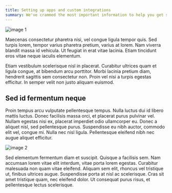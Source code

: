 ```yaml
---
title: Setting up apps and custom integrations
summary: We've crammed the most important information to help you get started with Ghost into this one post. It's your cheat-sheet to get started, and your shortcut to advanced features.
---
```

![image 1](/assets/built/imgs/photo-1621619856624-42fd193a0661.jpeg)

Maecenas consectetur pharetra nisi, vel congue ligula tempor quis. Sed turpis lorem, tempor varius pharetra pretium, varius at lorem. Nam viverra blandit massa id vehicula. Ut feugiat in erat vitae lacinia. Etiam tincidunt eros vitae neque iaculis elementum.

Etiam vestibulum scelerisque nisl in placerat. Curabitur ultrices quam et ligula congue, at bibendum arcu porttitor. Morbi lacinia pretium diam, hendrerit sagittis sem consectetur non. Proin vel nisi a turpis egestas efficitur. In semper velit non justo aliquam euismod.

## Sed id fermentum neque
Proin tempus arcu vulputate pellentesque tempus. Nulla luctus dui id libero mattis luctus. Donec facilisis massa orci, et placerat purus pulvinar vel. Nullam egestas nisi ex, placerat imperdiet odio ullamcorper eu. Donec a aliquet nisl, sed pellentesque purus. Suspendisse eu nibh auctor, commodo elit vel, congue mi. Nulla nec nisl ligula. Pellentesque eleifend nibh nec augue aliquet efficitur.

![image 2](/assets/built/imgs/photo-1607031542107-f6f46b5d54e9.jpeg)

Sed elementum fermentum diam et suscipit. Quisque a facilisis sem. Nam accumsan lorem vitae elit interdum, vitae porta lorem egestas. Curabitur malesuada non quam vitae eleifend. Aliquam sem elit, rhoncus vel tristique ut, finibus ultrices augue. Suspendisse porta at nisl ac scelerisque. Cras sit amet tristique quam, nec eleifend dolor. Ut consequat purus risus, et pellentesque lectus scelerisque.